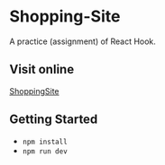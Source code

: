 # Shopping-Site
A practice (assignment) of React Hook.

## Visit online  
[ShoppingSite](https://shoppingsite-dfe90.web.app)  

## Getting Started  
* `npm install`  
* `npm run dev`
